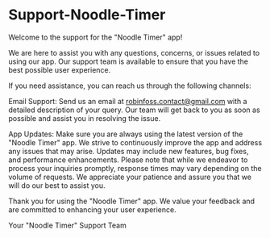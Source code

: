 # Support-Noodle-Timer

Welcome to the support for the "Noodle Timer" app!

We are here to assist you with any questions, concerns, or issues related to using our app. Our support team is available to ensure that you have the best possible user experience.

If you need assistance, you can reach us through the following channels:

Email Support: Send us an email at robinfoss.contact@gmail.com with a detailed description of your query. Our team will get back to you as soon as possible and assist you in resolving the issue.

App Updates: Make sure you are always using the latest version of the "Noodle Timer" app. We strive to continuously improve the app and address any issues that may arise. Updates may include new features, bug fixes, and performance enhancements.
Please note that while we endeavor to process your inquiries promptly, response times may vary depending on the volume of requests. We appreciate your patience and assure you that we will do our best to assist you.

Thank you for using the "Noodle Timer" app. We value your feedback and are committed to enhancing your user experience.

Your "Noodle Timer" Support Team
